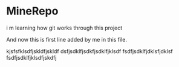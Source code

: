 MineRepo
========

i m learning how git works through this project

And now this is first line added by me in this file.

kjsfsfklsdfjskldfjskldf
dsfjsdklfjsdkfjsdklfjklsdf
fsdfjsdklfjdklsfjdklsf
fsdfjsdklfjklsdfjskdfj